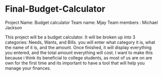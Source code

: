 # Final-Budget-Calculator

Project Name: Budget calculator Team name: Mjay Team members : Michael Jackson

This project will be a budget calculator. It will be broken up into 3 categories: Needs, Wants, and Bills. you will enter what category it is, what the name of it is, and the amount. Once finished, it will display everything you entered, and the total amount everything will cost. I want to make this because i think its beneficial to college students, as most of us are on are own for the first time and its important to have a tool that will help you manage your finances.

